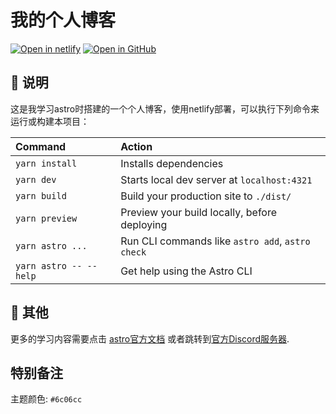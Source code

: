 # 我的个人博客

[![Open in netlify](https://www.netlify.com/img/deploy/button.svg)](https://zhuming-blog.netlify.app/)
[![Open in GitHub](https://github.com/codespaces/badge.svg)](https://github.com/zhumingio/learn-astro.git)

## 🧞 说明

这是我学习astro时搭建的一个个人博客，使用netlify部署，可以执行下列命令来运行或构建本项目：

| Command                   | Action                                           |
| :------------------------ | :----------------------------------------------- |
| `yarn install`             | Installs dependencies                            |
| `yarn dev`             | Starts local dev server at `localhost:4321`      |
| `yarn build`           | Build your production site to `./dist/`          |
| `yarn preview`         | Preview your build locally, before deploying     |
| `yarn astro ...`       | Run CLI commands like `astro add`, `astro check` |
| `yarn astro -- --help` | Get help using the Astro CLI                     |

## 👀 其他

更多的学习内容需要点击 [astro官方文档](https://docs.astro.build) 或者跳转到[官方Discord服务器](https://astro.build/chat).

## 特别备注

主题颜色: `#6c06cc`
